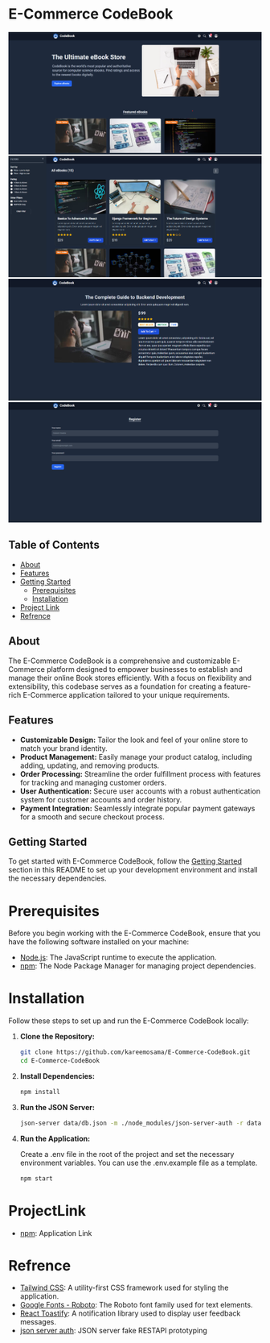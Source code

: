 # E-Commerce CodeBook

![Main Page](https://github.com/kareemosama/E-Commerce-CodeBook/blob/main/public/assets/GitImages/MainPage.png)
![ProductListWithFilter](https://github.com/kareemosama/E-Commerce-CodeBook/blob/main/public/assets/GitImages/ProductListWithFilter.png)
![ProductDetails](https://github.com/kareemosama/E-Commerce-CodeBook/blob/main/public/assets/GitImages/ProductDetails.png)
![Register](https://github.com/kareemosama/E-Commerce-CodeBook/blob/main/public/assets/GitImages/Register.png)

## Table of Contents

- [About](#about)
- [Features](#features)
- [Getting Started](#getting-started)
  - [Prerequisites](#prerequisites)
  - [Installation](#installation)
- [Project Link](#Project-Link)
- [Refrence](#Refrence)

## About

The E-Commerce CodeBook is a comprehensive and customizable E-Commerce platform designed to empower businesses to establish and manage their online Book stores efficiently. With a focus on flexibility and extensibility, this codebase serves as a foundation for creating a feature-rich E-Commerce application tailored to your unique requirements.

## Features

- **Customizable Design:** Tailor the look and feel of your online store to match your brand identity.
- **Product Management:** Easily manage your product catalog, including adding, updating, and removing products.
- **Order Processing:** Streamline the order fulfillment process with features for tracking and managing customer orders.
- **User Authentication:** Secure user accounts with a robust authentication system for customer accounts and order history.
- **Payment Integration:** Seamlessly integrate popular payment gateways for a smooth and secure checkout process.

## Getting Started

To get started with E-Commerce CodeBook, follow the [Getting Started](#getting-started) section in this README to set up your development environment and install the necessary dependencies.

# Prerequisites

Before you begin working with the E-Commerce CodeBook, ensure that you have the following software installed on your machine:

- [Node.js](https://nodejs.org/en/): The JavaScript runtime to execute the application.
- [npm](https://www.npmjs.com/): The Node Package Manager for managing project dependencies.

# Installation

Follow these steps to set up and run the E-Commerce CodeBook locally:

1. **Clone the Repository:**

   ```bash
   git clone https://github.com/kareemosama/E-Commerce-CodeBook.git
   cd E-Commerce-CodeBook

   ```

2. **Install Dependencies:**

   ```bash
   npm install
   ```

3. **Run the JSON Server:**

   ```bash
   json-server data/db.json -m ./node_modules/json-server-auth -r data/route.json --port 8000
   ```

4. **Run the Application:**

   Create a .env file in the root of the project and set the necessary environment variables. You can use the .env.example file as a template.

   ```bash
   npm start
   ```

# ProjectLink

- [npm](https://ecommerce-codebook.netlify.app/): Application Link

# Refrence

- [Tailwind CSS](https://tailwindcss.com): A utility-first CSS framework used for styling the application.
- [Google Fonts - Roboto](https://fonts.google.com/specimen/Roboto): The Roboto font family used for text elements.
- [React Toastify](https://www.npmjs.com/package/react-toastify): A notification library used to display user feedback messages.
- [json server auth](https://www.npmjs.com/package/json-server-auth): JSON server fake RESTAPI prototyping

